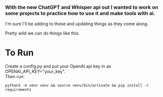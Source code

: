 ### With the new ChatGPT and Whisper api out I wanted to work on some projects to practice how to use it and make tools with ai.  
  
I'm sure I'll be adding to these and updating things as they come along.  
  
Pretty wild we can do things like this.  
  
  
  # To Run  
  Create a config.py and put your OpenAI api key in as OPENAI_API_KEY="your_key".  
  Then run:
    
    python3 -m venv venv && source venv/bin/activate && pip install -r requirements